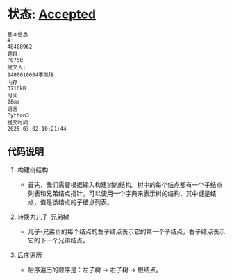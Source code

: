 # 状态: [Accepted](http://dsbpython.openjudge.cn/dspythonbook/solution/48408962/)
```
基本信息
#:
48408962
题目:
P0750
提交人:
2400010604李凯瑞
内存:
3716kB
时间:
28ms
语言:
Python3
提交时间:
2025-03-02 10:21:44
```

## 代码说明
1. 构建树结构
    - 首先，我们需要根据输入构建树的结构。树中的每个结点都有一个子结点列表和兄弟结点指针。可以使用一个字典来表示树的结构，其中键是结点，值是该结点的子结点列表。

2. 转换为儿子-兄弟树
    - 儿子-兄弟树的每个结点的左子结点表示它的第一个子结点，右子结点表示它的下一个兄弟结点。

3. 后序遍历
    - 后序遍历的顺序是：左子树 -> 右子树 -> 根结点。